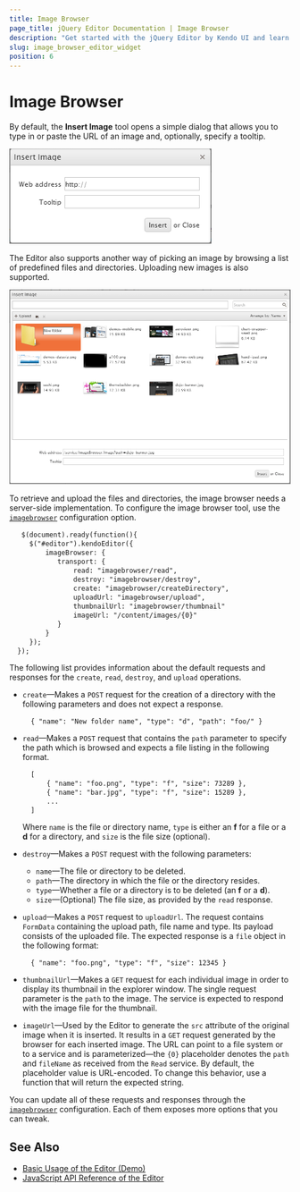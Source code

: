 ```yaml
---
title: Image Browser
page_title: jQuery Editor Documentation | Image Browser
description: "Get started with the jQuery Editor by Kendo UI and learn how to use its Image Browser tool."
slug: image_browser_editor_widget
position: 6
---
```


# Image Browser

By default, the **Insert Image** tool opens a simple dialog that allows you to type in or paste the URL of an image and, optionally, specify a tooltip.

![Kendo UI for jQuery Insert Image Dialog](editor-insert-image.png)

The Editor also supports another way of picking an image by browsing a list of predefined files and directories. Uploading new images is also supported.

![Kendo UI for jQuery Image Browser Dialog](editor-image-browser.png)

To retrieve and upload the files and directories, the image browser needs a server-side implementation. To configure the image browser tool, use the [`imagebrowser`](/api/javascript/ui/editor/configuration/imagebrowser) configuration option.

       $(document).ready(function(){
         $("#editor").kendoEditor({
             imageBrowser: {
                transport: {
                    read: "imagebrowser/read",
                    destroy: "imagebrowser/destroy",
                    create: "imagebrowser/createDirectory",
                    uploadUrl: "imagebrowser/upload",
                    thumbnailUrl: "imagebrowser/thumbnail"
                    imageUrl: "/content/images/{0}"
                }
             }
         });
      });

The following list provides information about the default requests and responses for the `create`, `read`, `destroy`, and `upload` operations.

- `create`&mdash;Makes a `POST` request for the creation of a directory with the following parameters and does not expect a response.

        { "name": "New folder name", "type": "d", "path": "foo/" }

- `read`&mdash;Makes a `POST` request that contains the `path` parameter to specify the path which is browsed and expects a file listing in the following format.

        [
            { "name": "foo.png", "type": "f", "size": 73289 },
            { "name": "bar.jpg", "type": "f", "size": 15289 },
            ...
        ]

    Where `name` is the file or directory name, `type` is either an **f** for a file or a **d** for a directory, and `size` is the file size (optional).

- `destroy`&mdash;Makes a `POST` request with the following parameters:

    - `name`&mdash;The file or directory to be deleted.
    - `path`&mdash;The directory in which the file or the directory resides.
    - `type`&mdash;Whether a file or a directory is to be deleted (an **f** or a **d**).
    - `size`&mdash;(Optional) The file size, as provided by the `read` response.

- `upload`&mdash;Makes a `POST` request to `uploadUrl`. The request contains `FormData` containing the upload path, file name and type. Its payload consists of the uploaded file. The expected response is a `file` object in the following format:

        { "name": "foo.png", "type": "f", "size": 12345 }

- `thumbnailUrl`&mdash;Makes a `GET` request for each individual image in order to display its thumbnail in the explorer window. The single request parameter is the `path` to the image. The service is expected to respond with the image file for the thumbnail.
- `imageUrl`&mdash;Used by the Editor to generate the `src` attribute of the original image when it is inserted. It results in a `GET` request generated by the browser for each inserted image. The URL can point to a file system or to a service and is parameterized&mdash;the `{0}` placeholder denotes the `path` and `fileName` as received from the `Read` service. By default, the placeholder value is URL-encoded. To change this behavior, use a function that will return the expected string.

You can update all of these requests and responses through the [`imagebrowser`](/api/javascript/ui/editor/configuration/imagebrowser) configuration. Each of them exposes more options that you can tweak.

## See Also

* [Basic Usage of the Editor (Demo)](https://demos.telerik.com/kendo-ui/editor/index)
* [JavaScript API Reference of the Editor](/api/javascript/ui/editor)
